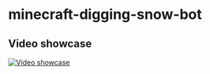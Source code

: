 # minecraft-digging-snow-bot

## Video showcase

[![Video showcase](https://img.youtube.com/vi/yb2ObjEKITM/0.jpg)](https://www.youtube.com/watch?v=yb2ObjEKITM&t=1s)